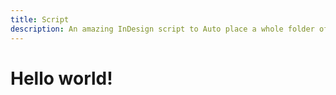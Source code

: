 ```yaml
---
title: Script
description: An amazing InDesign script to Auto place a whole folder of images.
---
```


# Hello world!
